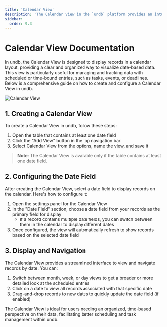 ```yaml
---
title: 'Calendar View'
description: 'The Calendar view in the `undb` platform provides an intuitive way to visualize records in a table by displaying them as a calendar.'
sidebar:
  order: 9.3
---
```


# Calendar View Documentation

In undb, the Calendar View is designed to display records in a calendar layout, providing a clear and organized way to visualize date-based data. This view is particularly useful for managing and tracking data with scheduled or time-bound entries, such as tasks, events, or deadlines. Below is a comprehensive guide on how to create and configure a Calendar View in undb.

<img src="/imgs/view/calendar/calendar.jpeg" alt="Calendar View" />

## 1. Creating a Calendar View

To create a Calendar View in undb, follow these steps:

1. Open the table that contains at least one date field
2. Click the "Add View" button in the top navigation bar
3. Select Calendar View from the options, name the view, and save it

> **Note**: The Calendar View is available only if the table contains at least one date field.

## 2. Configuring the Date Field

After creating the Calendar View, select a date field to display records on the calendar. Here's how to configure it:

1. Open the settings panel for the Calendar View
2. In the "Date Field" section, choose a date field from your records as the primary field for display
   - If a record contains multiple date fields, you can switch between them in the calendar to display different dates
3. Once configured, the view will automatically refresh to show records based on the selected date field

## 3. Display and Navigation

The Calendar View provides a streamlined interface to view and navigate records by date. You can:

1. Switch between month, week, or day views to get a broader or more detailed look at the scheduled entries
2. Click on a date to view all records associated with that specific date
3. Drag-and-drop records to new dates to quickly update the date field (if enabled)

The Calendar View is ideal for users needing an organized, time-based perspective on their data, facilitating better scheduling and task management within undb.